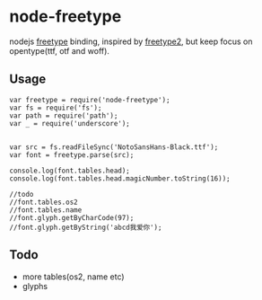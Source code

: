node-freetype
============

nodejs [freetype](www.freetype.org) binding, inspired by
 [freetype2](https://github.com/ericfreese/node-freetype2.git),
 but keep focus on opentype(ttf, otf and woff).
  
Usage
--------
    
    var freetype = require('node-freetype');
    var fs = require('fs');
    var path = require('path');
    var _ = require('underscore');
    
    
    var src = fs.readFileSync('NotoSansHans-Black.ttf');
    var font = freetype.parse(src);
    
    console.log(font.tables.head);
    console.log(font.tables.head.magicNumber.toString(16));

    //todo
    //font.tables.os2
    //font.tables.name
    //font.glyph.getByCharCode(97);
    //font.glyph.getByString('abcd我爱你');
    
Todo
-------

* more tables(os2, name etc)
* glyphs